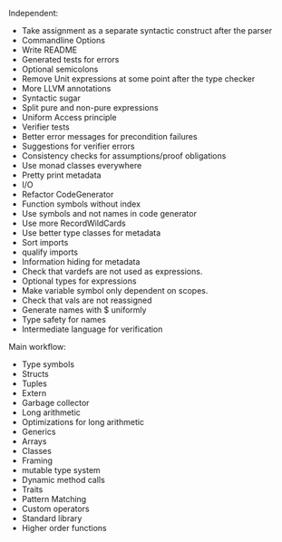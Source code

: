 Independent:
- Take assignment as a separate syntactic construct after the parser
- Commandline Options
- Write README
- Generated tests for errors
- Optional semicolons
- Remove Unit expressions at some point after the type checker
- More LLVM annotations
- Syntactic sugar
- Split pure and non-pure expressions
- Uniform Access principle
- Verifier tests
- Better error messages for precondition failures
- Suggestions for verifier errors
- Consistency checks for assumptions/proof obligations
- Use monad classes everywhere
- Pretty print metadata
- I/O
- Refactor CodeGenerator
- Function symbols without index
- Use symbols and not names in code generator
- Use more RecordWildCards
- Use better type classes for metadata
- Sort imports
- qualify imports
- Information hiding for metadata
- Check that vardefs are not used as expressions.
- Optional types for expressions
- Make variable symbol only dependent on scopes.
- Check that vals are not reassigned
- Generate names with $ uniformly
- Type safety for names
- Intermediate language for verification

Main workflow:
- Type symbols
- Structs
- Tuples
- Extern
- Garbage collector
- Long arithmetic
- Optimizations for long arithmetic
- Generics
- Arrays
- Classes
- Framing
- mutable type system
- Dynamic method calls
- Traits
- Pattern Matching
- Custom operators
- Standard library
- Higher order functions

